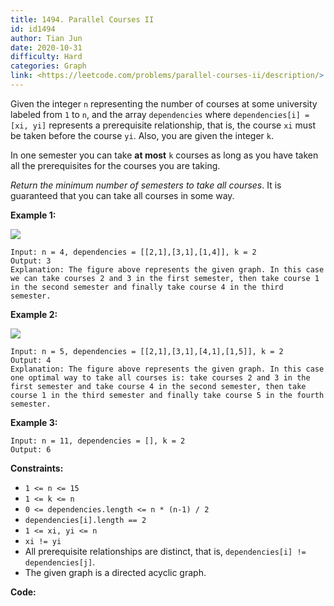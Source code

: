 ```yaml
---
title: 1494. Parallel Courses II
id: id1494
author: Tian Jun
date: 2020-10-31
difficulty: Hard
categories: Graph
link: <https://leetcode.com/problems/parallel-courses-ii/description/>
---
```


Given the integer `n` representing the number of courses at some university
labeled from `1` to `n`, and the array `dependencies` where `dependencies[i] =
[xi, yi]`  represents a prerequisite relationship, that is, the course `xi`
must be taken before the course `yi`.  Also, you are given the integer `k`.

In one semester you can take **at most** `k` courses as long as you have taken
all the prerequisites for the courses you are taking.

_Return the minimum number of semesters to take all courses_. It is guaranteed
that you can take all courses in some way.



**Example 1:**

**![](https://assets.leetcode.com/uploads/2020/05/22/leetcode_parallel_courses_1.png)**
            
	Input: n = 4, dependencies = [[2,1],[3,1],[1,4]], k = 2    
	Output: 3     
	Explanation: The figure above represents the given graph. In this case we can take courses 2 and 3 in the first semester, then take course 1 in the second semester and finally take course 4 in the third semester.    

**Example 2:**

**![](https://assets.leetcode.com/uploads/2020/05/22/leetcode_parallel_courses_2.png)**
            
	Input: n = 5, dependencies = [[2,1],[3,1],[4,1],[1,5]], k = 2    
	Output: 4     
	Explanation: The figure above represents the given graph. In this case one optimal way to take all courses is: take courses 2 and 3 in the first semester and take course 4 in the second semester, then take course 1 in the third semester and finally take course 5 in the fourth semester.    

**Example 3:**
            
	Input: n = 11, dependencies = [], k = 2    
	Output: 6    



**Constraints:**

  * `1 <= n <= 15`
  * `1 <= k <= n`
  * `0 <= dependencies.length <= n * (n-1) / 2`
  * `dependencies[i].length == 2`
  * `1 <= xi, yi <= n`
  * `xi != yi`
  * All prerequisite relationships are distinct, that is, `dependencies[i] != dependencies[j]`.
  * The given graph is a directed acyclic graph.


**Code:**
